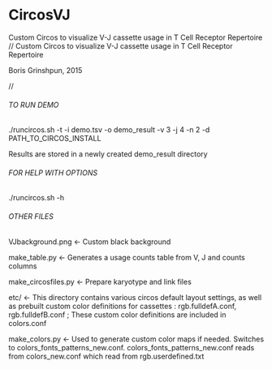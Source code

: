 # CircosVJ
Custom Circos to visualize V-J cassette usage in T Cell Receptor Repertoire
//
Custom Circos to visualize V-J cassette usage in T Cell Receptor Repertoire

Boris Grinshpun, 2015

//

###### TO RUN DEMO ######
./runcircos.sh -t -i demo.tsv -o demo_result -v 3 -j 4 -n 2 -d PATH_TO_CIRCOS_INSTALL

Results are stored in a newly created demo_result directory


###### FOR HELP WITH OPTIONS #####
./runcircos.sh -h


###### OTHER FILES ######
VJbackground.png <- Custom black background

make_table.py <- Generates a usage counts table from V, J and counts columns

make_circosfiles.py <- Prepare karyotype and link files

etc/ <- This directory contains various circos default layout settings, as well as prebuilt custom color definitions for cassettes : rgb.fulldefA.conf, rgb.fulldefB.conf ; These custom color definitions are included in colors.conf

make_colors.py <- Used to generate custom color maps if needed. Switches to colors_fonts_patterns_new.conf.
colors_fonts_patterns_new.conf reads from colors_new.conf which read from rgb.userdefined.txt









